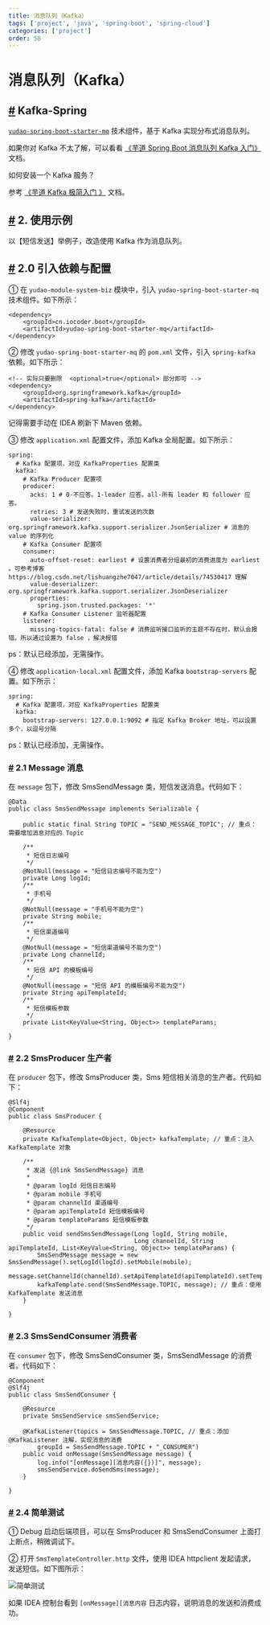 ```yaml
---
title: 消息队列（Kafka）
tags: ['project', 'java', 'spring-boot', 'spring-cloud']
categories: ['project']
order: 58
---
```

# 消息队列（Kafka）

## [#](#kafka-spring) Kafka-Spring

 [`yudao-spring-boot-starter-mq`](https://github.com/YunaiV/ruoyi-vue-pro/blob/master/yudao-framework/yudao-spring-boot-starter-mq/) 技术组件，基于 Kafka 实现分布式消息队列。

 如果你对 Kafka 不太了解，可以看看 [《芋道 Spring Boot 消息队列 Kafka 入门》](https://www.iocoder.cn/Spring-Boot/Kafka/?yudao) 文档。

 如何安装一个 Kafka 服务？

 参考 [《芋道 Kafka 极简入门 》](https://www.iocoder.cn/Kafka/install/?yudao) 文档。

 ## [#](#_2-使用示例) 2. 使用示例

 以【短信发送】举例子，改造使用 Kafka 作为消息队列。

 ## [#](#_2-0-引入依赖与配置) 2.0 引入依赖与配置

 ① 在 `yudao-module-system-biz` 模块中，引入 `yudao-spring-boot-starter-mq` 技术组件。如下所示：


```
<dependency>
    <groupId>cn.iocoder.boot</groupId>
    <artifactId>yudao-spring-boot-starter-mq</artifactId>
</dependency>

```
② 修改 `yudao-spring-boot-starter-mq` 的 `pom.xml` 文件，引入 `spring-kafka` 依赖。如下所示：


```
<!-- 实际只要删除  <optional>true</optional> 部分即可 -->
<dependency>
    <groupId>org.springframework.kafka</groupId>
    <artifactId>spring-kafka</artifactId>
</dependency>

```
记得需要手动在 IDEA 刷新下 Maven 依赖。

 ③ 修改 `application.xml` 配置文件，添加 Kafka 全局配置。如下所示：


```
spring:
  # Kafka 配置项，对应 KafkaProperties 配置类
  kafka:
    # Kafka Producer 配置项
    producer:
      acks: 1 # 0-不应答。1-leader 应答。all-所有 leader 和 follower 应答。
      retries: 3 # 发送失败时，重试发送的次数
      value-serializer: org.springframework.kafka.support.serializer.JsonSerializer # 消息的 value 的序列化
    # Kafka Consumer 配置项
    consumer:
      auto-offset-reset: earliest # 设置消费者分组最初的消费进度为 earliest 。可参考博客 https://blog.csdn.net/lishuangzhe7047/article/details/74530417 理解
      value-deserializer: org.springframework.kafka.support.serializer.JsonDeserializer
      properties:
        spring.json.trusted.packages: '*'
    # Kafka Consumer Listener 监听器配置
    listener:
      missing-topics-fatal: false # 消费监听接口监听的主题不存在时，默认会报错。所以通过设置为 false ，解决报错

```
ps：默认已经添加，无需操作。

 ④ 修改 `application-local.xml` 配置文件，添加 Kafka `bootstrap-servers` 配置。如下所示：


```
spring:
  # Kafka 配置项，对应 KafkaProperties 配置类
  kafka:
    bootstrap-servers: 127.0.0.1:9092 # 指定 Kafka Broker 地址，可以设置多个，以逗号分隔

```
ps：默认已经添加，无需操作。

 ### [#](#_2-1-message-消息) 2.1 Message 消息

 在 `message` 包下，修改 SmsSendMessage 类，短信发送消息。代码如下：


```
@Data
public class SmsSendMessage implements Serializable {

    public static final String TOPIC = "SEND_MESSAGE_TOPIC"; // 重点：需要增加消息对应的 Topic

    /**
     * 短信日志编号
     */
    @NotNull(message = "短信日志编号不能为空")
    private Long logId;
    /**
     * 手机号
     */
    @NotNull(message = "手机号不能为空")
    private String mobile;
    /**
     * 短信渠道编号
     */
    @NotNull(message = "短信渠道编号不能为空")
    private Long channelId;
    /**
     * 短信 API 的模板编号
     */
    @NotNull(message = "短信 API 的模板编号不能为空")
    private String apiTemplateId;
    /**
     * 短信模板参数
     */
    private List<KeyValue<String, Object>> templateParams;

}

```
### [#](#_2-2-smsproducer-生产者) 2.2 SmsProducer 生产者

 在 `producer` 包下，修改 SmsProducer 类，Sms 短信相关消息的生产者。代码如下：


```
@Slf4j
@Component
public class SmsProducer {

    @Resource
    private KafkaTemplate<Object, Object> kafkaTemplate; // 重点：注入 KafkaTemplate 对象

    /**
     * 发送 {@link SmsSendMessage} 消息
     *
     * @param logId 短信日志编号
     * @param mobile 手机号
     * @param channelId 渠道编号
     * @param apiTemplateId 短信模板编号
     * @param templateParams 短信模板参数
     */
    public void sendSmsSendMessage(Long logId, String mobile,
                                   Long channelId, String apiTemplateId, List<KeyValue<String, Object>> templateParams) {
        SmsSendMessage message = new SmsSendMessage().setLogId(logId).setMobile(mobile);
        message.setChannelId(channelId).setApiTemplateId(apiTemplateId).setTemplateParams(templateParams);
        kafkaTemplate.send(SmsSendMessage.TOPIC, message); // 重点：使用 KafkaTemplate 发送消息
    }

}

```
### [#](#_2-3-smssendconsumer-消费者) 2.3 SmsSendConsumer 消费者

 在 `consumer` 包下，修改 SmsSendConsumer 类，SmsSendMessage 的消费者。代码如下：


```
@Component
@Slf4j
public class SmsSendConsumer {

    @Resource
    private SmsSendService smsSendService;

    @KafkaListener(topics = SmsSendMessage.TOPIC, // 重点：添加 @KafkaListener 注解，实现消息的消费
        groupId = SmsSendMessage.TOPIC + "_CONSUMER")
    public void onMessage(SmsSendMessage message) {
        log.info("[onMessage][消息内容({})]", message);
        smsSendService.doSendSms(message);
    }

}

```
### [#](#_2-4-简单测试) 2.4 简单测试

 ① Debug 启动后端项目，可以在 SmsProducer 和 SmsSendConsumer 上面打上断点，稍微调试下。

 ② 打开 `SmsTemplateController.http` 文件，使用 IDEA httpclient 发起请求，发送短信。如下图所示：

 ![简单测试](https://doc.iocoder.cn/img/%E6%B6%88%E6%81%AF%E9%98%9F%E5%88%97/%E5%86%85%E5%AD%98/%E7%AE%80%E5%8D%95%E6%B5%8B%E8%AF%95.png)

 如果 IDEA 控制台看到 `[onMessage][消息内容` 日志内容，说明消息的发送和消费成功。
